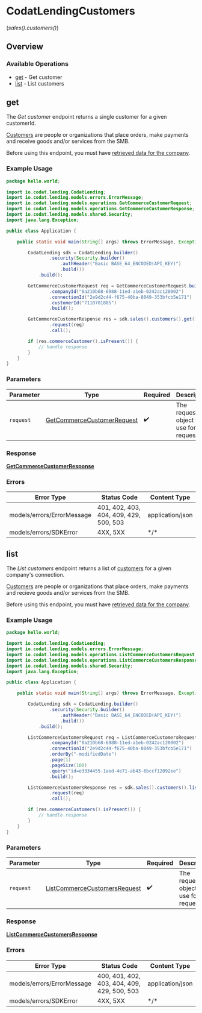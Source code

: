 # CodatLendingCustomers
(*sales().customers()*)

## Overview

### Available Operations

* [get](#get) - Get customer
* [list](#list) - List customers

## get

The *Get customer* endpoint returns a single customer for a given customerId.

[Customers](https://docs.codat.io/lending-api#/schemas/Customer) are people or organizations that place orders, make payments and receive goods and/or services from the SMB.

Before using this endpoint, you must have [retrieved data for the company](https://docs.codat.io/lending-api#/operations/refresh-company-data).


### Example Usage

```java
package hello.world;

import io.codat.lending.CodatLending;
import io.codat.lending.models.errors.ErrorMessage;
import io.codat.lending.models.operations.GetCommerceCustomerRequest;
import io.codat.lending.models.operations.GetCommerceCustomerResponse;
import io.codat.lending.models.shared.Security;
import java.lang.Exception;

public class Application {

    public static void main(String[] args) throws ErrorMessage, Exception {

        CodatLending sdk = CodatLending.builder()
                .security(Security.builder()
                    .authHeader("Basic BASE_64_ENCODED(API_KEY)")
                    .build())
            .build();

        GetCommerceCustomerRequest req = GetCommerceCustomerRequest.builder()
                .companyId("8a210b68-6988-11ed-a1eb-0242ac120002")
                .connectionId("2e9d2c44-f675-40ba-8049-353bfcb5e171")
                .customerId("7110701885")
                .build();

        GetCommerceCustomerResponse res = sdk.sales().customers().get()
                .request(req)
                .call();

        if (res.commerceCustomer().isPresent()) {
            // handle response
        }
    }
}
```

### Parameters

| Parameter                                                                           | Type                                                                                | Required                                                                            | Description                                                                         |
| ----------------------------------------------------------------------------------- | ----------------------------------------------------------------------------------- | ----------------------------------------------------------------------------------- | ----------------------------------------------------------------------------------- |
| `request`                                                                           | [GetCommerceCustomerRequest](../../models/operations/GetCommerceCustomerRequest.md) | :heavy_check_mark:                                                                  | The request object to use for the request.                                          |

### Response

**[GetCommerceCustomerResponse](../../models/operations/GetCommerceCustomerResponse.md)**

### Errors

| Error Type                             | Status Code                            | Content Type                           |
| -------------------------------------- | -------------------------------------- | -------------------------------------- |
| models/errors/ErrorMessage             | 401, 402, 403, 404, 409, 429, 500, 503 | application/json                       |
| models/errors/SDKError                 | 4XX, 5XX                               | \*/\*                                  |

## list

The *List customers* endpoint returns a list of [customers](https://docs.codat.io/lending-api#/schemas/Customer) for a given company's connection.

[Customers](https://docs.codat.io/lending-api#/schemas/Customer) are people or organizations that place orders, make payments and recieve goods and/or services from the SMB.

Before using this endpoint, you must have [retrieved data for the company](https://docs.codat.io/lending-api#/operations/refresh-company-data).
    

### Example Usage

```java
package hello.world;

import io.codat.lending.CodatLending;
import io.codat.lending.models.errors.ErrorMessage;
import io.codat.lending.models.operations.ListCommerceCustomersRequest;
import io.codat.lending.models.operations.ListCommerceCustomersResponse;
import io.codat.lending.models.shared.Security;
import java.lang.Exception;

public class Application {

    public static void main(String[] args) throws ErrorMessage, Exception {

        CodatLending sdk = CodatLending.builder()
                .security(Security.builder()
                    .authHeader("Basic BASE_64_ENCODED(API_KEY)")
                    .build())
            .build();

        ListCommerceCustomersRequest req = ListCommerceCustomersRequest.builder()
                .companyId("8a210b68-6988-11ed-a1eb-0242ac120002")
                .connectionId("2e9d2c44-f675-40ba-8049-353bfcb5e171")
                .orderBy("-modifiedDate")
                .page(1)
                .pageSize(100)
                .query("id=e3334455-1aed-4e71-ab43-6bccf12092ee")
                .build();

        ListCommerceCustomersResponse res = sdk.sales().customers().list()
                .request(req)
                .call();

        if (res.commerceCustomers().isPresent()) {
            // handle response
        }
    }
}
```

### Parameters

| Parameter                                                                               | Type                                                                                    | Required                                                                                | Description                                                                             |
| --------------------------------------------------------------------------------------- | --------------------------------------------------------------------------------------- | --------------------------------------------------------------------------------------- | --------------------------------------------------------------------------------------- |
| `request`                                                                               | [ListCommerceCustomersRequest](../../models/operations/ListCommerceCustomersRequest.md) | :heavy_check_mark:                                                                      | The request object to use for the request.                                              |

### Response

**[ListCommerceCustomersResponse](../../models/operations/ListCommerceCustomersResponse.md)**

### Errors

| Error Type                                  | Status Code                                 | Content Type                                |
| ------------------------------------------- | ------------------------------------------- | ------------------------------------------- |
| models/errors/ErrorMessage                  | 400, 401, 402, 403, 404, 409, 429, 500, 503 | application/json                            |
| models/errors/SDKError                      | 4XX, 5XX                                    | \*/\*                                       |